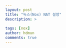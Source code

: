 ```yaml
---
layout: post
title: "녹스(Nox) NAT 설정"
description: >
  
tags: [nox]
author: hdmun
comments: true
---
```

